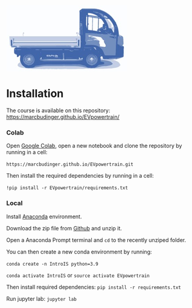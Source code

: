 ![](../images/header.jpg)

# Installation

The course is available on this repository:
https://marcbudinger.github.io/EVpowertrain/

### Colab
Open [Google Colab](https://colab.research.google.com), open a new notebook and clone the repository by running in a cell:

`https://marcbudinger.github.io/EVpowertrain.git`


Then install the required dependencies by running in a cell:

`!pip install -r EVpowertrain/requirements.txt`

### Local
Install [Anaconda](https://www.anaconda.com/download) environment.  

Download the zip file from [Github](https://github.com/marcbudinger/EVpowertrain) and unzip it.

Open a Anaconda Prompt terminal and `cd` to the recently unziped folder.

You can then create a new conda environment by running:

`conda create -n IntroIS python=3.9`

`conda activate IntroIS` or `source activate EVpowertrain`

Then install required dependencies:
`pip install -r requirements.txt`

Run jupyter lab:
`jupyter lab`